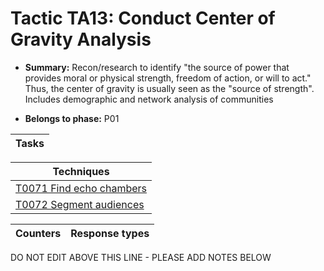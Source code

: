 # Tactic TA13: Conduct Center of Gravity Analysis

* **Summary:** Recon/research to identify "the source of power that provides moral or physical strength, freedom of action, or will to act." Thus, the center of gravity is usually seen as the "source of strength". Includes demographic and network analysis of communities

* **Belongs to phase:** P01



| Tasks |
| ----- |



| Techniques |
| ---------- |
| [T0071 Find echo chambers](../generated_pages/techniques/T0071.md) |
| [T0072 Segment audiences](../generated_pages/techniques/T0072.md) |



| Counters | Response types |
| -------- | -------------- |


DO NOT EDIT ABOVE THIS LINE - PLEASE ADD NOTES BELOW